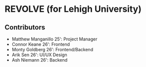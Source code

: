 # REVOLVE (for Lehigh University)

## Contributors
- Matthew Manganillo 25': Project Manager
- Connor Keane 26': Frontend
- Monty Goldberg 26': Frontend/Backend
- Arik Sen 26': UI/UX Design
- Ash Niemann 26': Backend
